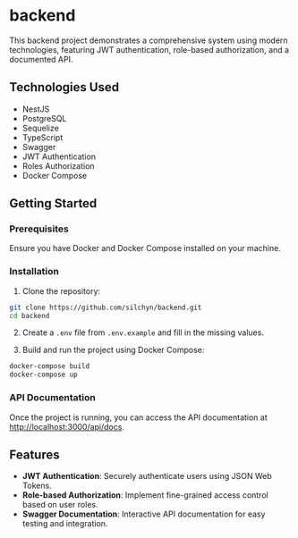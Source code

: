 # backend

This backend project demonstrates a comprehensive system using modern
technologies, featuring JWT authentication, role-based authorization, and a
documented API.

## Technologies Used

- NestJS
- PostgreSQL
- Sequelize
- TypeScript
- Swagger
- JWT Authentication
- Roles Authorization
- Docker Compose

## Getting Started

### Prerequisites

Ensure you have Docker and Docker Compose installed on your machine.

### Installation

1. Clone the repository:

```sh
git clone https://github.com/silchyn/backend.git
cd backend
```

2. Create a `.env` file from `.env.example` and fill in the missing values.

3. Build and run the project using Docker Compose:

```sh
docker-compose build
docker-compose up
```

### API Documentation

Once the project is running, you can access the API documentation
at [http://localhost:3000/api/docs](http://localhost:3000/api/docs).

## Features

- **JWT Authentication**: Securely authenticate users using JSON Web Tokens.
- **Role-based Authorization**: Implement fine-grained access control based on
  user roles.
- **Swagger Documentation**: Interactive API documentation for easy testing and
  integration.
